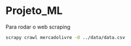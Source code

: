 # Projeto_ML

Para rodar o web scraping


``` bash
scrapy crawl mercadolivre -O ../data/data.csv
```